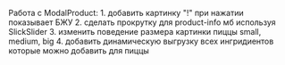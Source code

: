 Работа с ModalProduct:
    1. добавить картинку "!" при нажатии показывает БЖУ
    2. сделать прокрутку для product-info мб используя SlickSlider
    3. изменить поведение  размера картинки пиццы small, medium, big
    4. добавить динамическую выгрузку всех ингридиентов которые можно добавить для пиццы